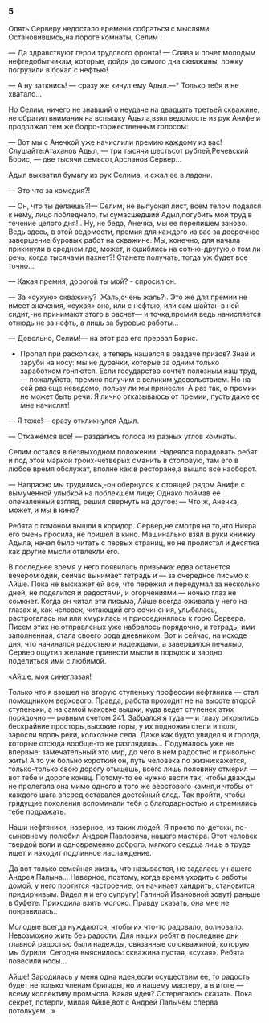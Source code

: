 ### 5

Опять Серверу недостало времени собраться с мыслями.
Остановившись,на пороге комнаты, Селим :

— Да здравствуют герои трудового фронта!
— Слава и почет молодым нефтедобытчикам, которые, дойдя до самого дна скважины, ложку погрузили в бокал с нефтью!


— А ну заткнись!
— сразу же кинул ему Адыл.—* Только тебя и не хватало...



Но Селим, ничего не знавший о неудаче на двадцать третьей скважине, не обратил внимания на вспышку Адыла,взял ведомость из рук Анифе и продолжал тем же бодро-торжественным голосом:

— Вот мы с Анечкой уже начислили премию каждому из вас!
Слушайте:Атаханов Адыл, — три тысячи шестьсот рублей,Речевский Борис, — две тысячи семьсот,Арсланов Сервер...

Адыл выхватил бумагу из рук Селима, и сжал ее в ладони.

— Это что за комедия?!

— Он, что ты делаешь?!— Селим, не выпуская лист, всем телом подался к нему, лицо побледнело, ты сумасшедший Адыл,погубить мой труд в течение целого дня!..
Ну, не беда, Анечка, мы ее перепишем заново.
Ведь здесь, в этой ведомости, премия для каждого из вас за досрочное завершение буровых работ на скважине.
Мы, конечно, для начала прикинули в среднем,где, может, и ошиблись на сотню-другую,о том ли речь, когда тысячами пахнет?!
Станете получать, тогда уж будет все точно...



— Какая премия, дорогой ты мой? - спросил он.



— За «сухую» скважину?
 Жаль,очень жаль?..
Это же для премии не имеет значения, «сухая» она, или с нефтью, или сам шайтан в ней сидит,-не принимают этого в расчет— и точка,премия ведь начисляется отнюдь не за нефть, а лишь за буровые работы...

— Довольно, Селим!— на этот раз его прервал Борис.
- Пропал при раскопках, а теперь нашелся в раздаче призов?
Знай и заруби на носу: мы не дурачки, которые за одним только заработком гоняются.
Если государство сочтет полезным наш труд,— пожалуйста, премию получим с великим удовольствием.
Но на сей раз еще неведомо, пользу ли мы принесли.
А раз так, о премии не может быть речи.
Я лично отказываюсь от премии, пусть даже ее мне начислят!

— Я тоже!— сразу откликнулся Адыл.

— Откажемся все! — раздались голоса из разных углов комнаты.

Селим остался в безвыходном положении.
Надеялся порадовать ребят и под этой маркой тронх-четверых сманить в столовую, там его в любое время обслужат, вполне как в ресторане,а вышло все наоборот.

— Напрасно мы трудились,-он обернулся к стоящей рядом Анифе с вымученной улыбкой на поблекшем лице;
Однако поймав ее опечаленный взгляд, решил свернуть на другое:
— Что ж, Анечка, может, и мы в кино?

Ребята с гомоном вышли в коридор.
Сервер,не смотря на то,что Нияра его очень просила, не пришел в кино.
Машинально взял в руки книжку Адыла, начал было читать с первых страниц, но не пролистал и десятка как другие мысли отвлекли его.

В последнее время у него появилась привычка: едва останется вечером один, сейчас вынимает тетрадь и — за очередное письмо к Айше.
Пока не выскажет ей все, что пережил и передумал за несколько дней, не поделится и радостями, и огорчениями — ночью глаз не сомкнет.
Когда он читал эти письма, Айше всегда оживала у него на глазах и, как человек, читающий его сочинения, улыбалась, растрогалась им или хмурилась и присоединялась к горю Сервера.
Писем этих не отправленых уже набралось порядочно, и тетрадь, ими заполненная, стала своего рода дневником.
Вот и сейчас, на исходе дня, что начинался радостью и надеждами, а завершился печалыо, Сервер ощутил желание привести мысли в порядок и заодно поделиться ими с любимой.

«Айше, моя синеглазая!

Только что я взошел на вторую ступеньку профессии нефтяника — стал помощником верхового.
Правда, работа проходит не на высоте второй ступеньки, а на самой маковке вышки, куда ведет ступенек этих порядочно — ровным счетом 241.
Забрался я туда — и глазу открылись бескрайние просторы,высокие горы, у их подножия степи и поля, заросли вдоль реки, колхозные села.
Даже как будто увидел я и города, которые отсюда вообще-то не разглядишь...
Подумалось уже не впервые: замечательный это мир, до чего в нем радостно и привольно жить!
А то уж больно короткий он, путь человека по жизни:кажется, только-только свою дорогу отыщешь, всего лишь половину отмерил — вот тебе и дороге конец.
Потому-то ее нужно вести так, чтобы дважды не пролегала она мимо одного и того же верстового камня,и чтобы от каждого шага вперед оставался достойный след.
Так пройти, чтобы грядущие поколения вспоминали тебя с благодарностью и стремились тебе подражать.






Наши нефтяники, наверное, из таких людей.
Я просто по-детски, по-сыновнему полюбил Андрея Павловича, нашего мастера.
Этот человек твердой воли и одновременно доброго, мягкого сердца лишь в труде ищет и находит подлинное наслаждение.


Да вот только семейная жизнь, что называется, не задалась у нашего Андрея Палыча...
Наверное, поэтому, когда время уходить с работы домой, у него портится настроение, он начинает хандрить, становится придирчивым.
Видел я и его супругу( Галиной Ивановной зовут) раньше в буфете.
Приходила взять молоко.
Правду сказать, она мне не понравилась..

Молодые всегда нуждаются, чтобы их что-то радовало, волновало.
Невозможно жить без радости.
Для наших ребят в последние дни главной радостью были надежды, связанные со скважиной, которую мы бурили.
Сегодня выяснилось: скважина пустая, «сухая».
Ребята повесили носы...

Айше!
Зародилась у меня одна идея,если осуществим ее, то радость будет не только членам бригады, но и нашему мастеру, а в итоге — всему коллективу промысла.
Какая идея?
Остерегаюсь сказать.
Пока секрет, потерпи, милая Айше,вот с Андрей Палычем сперва потолкуем...»
